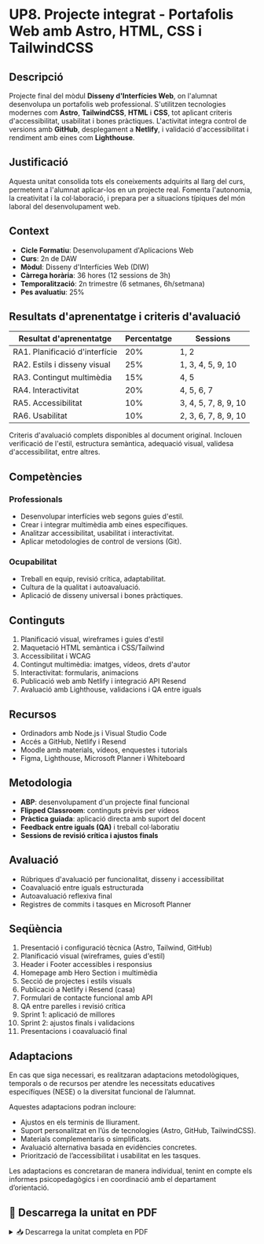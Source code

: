 # UP8. Projecte integrat - Portafolis Web amb Astro, HTML, CSS i TailwindCSS

## Descripció

Projecte final del mòdul **Disseny d'Interfícies Web**, on l'alumnat desenvolupa un portafolis web professional. S'utilitzen tecnologies modernes com **Astro**, **TailwindCSS**, **HTML** i **CSS**, tot aplicant criteris d'accessibilitat, usabilitat i bones pràctiques. L'activitat integra control de versions amb **GitHub**, desplegament a **Netlify**, i validació d'accessibilitat i rendiment amb eines com **Lighthouse**.

## Justificació

Aquesta unitat consolida tots els coneixements adquirits al llarg del curs, permetent a l'alumnat aplicar-los en un projecte real. Fomenta l'autonomia, la creativitat i la col·laboració, i prepara per a situacions típiques del món laboral del desenvolupament web.

## Context

* **Cicle Formatiu**: Desenvolupament d'Aplicacions Web
* **Curs**: 2n de DAW
* **Mòdul**: Disseny d'Interfícies Web (DIW)
* **Càrrega horària**: 36 hores (12 sessions de 3h)
* **Temporalització**: 2n trimestre (6 setmanes, 6h/setmana)
* **Pes avaluatiu**: 25%

## Resultats d'aprenentatge i criteris d'avaluació

| Resultat d'aprenentatge        | Percentatge | Sessions             |
| ------------------------------ | ----------- | -------------------- |
| RA1. Planificació d'interfície | 20%         | 1, 2                 |
| RA2. Estils i disseny visual   | 25%         | 1, 3, 4, 5, 9, 10    |
| RA3. Contingut multimèdia      | 15%         | 4, 5                 |
| RA4. Interactivitat            | 20%         | 4, 5, 6, 7           |
| RA5. Accessibilitat            | 10%         | 3, 4, 5, 7, 8, 9, 10 |
| RA6. Usabilitat                | 10%         | 2, 3, 6, 7, 8, 9, 10 |

Criteris d'avaluació complets disponibles al document original. Inclouen verificació de l'estil, estructura semàntica, adequació visual, validesa d'accessibilitat, entre altres.

## Competències

### Professionals

* Desenvolupar interfícies web segons guies d'estil.
* Crear i integrar multimèdia amb eines específiques.
* Analitzar accessibilitat, usabilitat i interactivitat.
* Aplicar metodologies de control de versions (Git).

### Ocupabilitat

* Treball en equip, revisió crítica, adaptabilitat.
* Cultura de la qualitat i autoavaluació.
* Aplicació de disseny universal i bones pràctiques.

## Continguts

1. Planificació visual, wireframes i guies d'estil
2. Maquetació HTML semàntica i CSS/Tailwind
3. Accessibilitat i WCAG
4. Contingut multimèdia: imatges, vídeos, drets d'autor
5. Interactivitat: formularis, animacions
6. Publicació web amb Netlify i integració API Resend
7. Avaluació amb Lighthouse, validacions i QA entre iguals

## Recursos

* Ordinadors amb Node.js i Visual Studio Code
* Accés a GitHub, Netlify i Resend
* Moodle amb materials, vídeos, enquestes i tutorials
* Figma, Lighthouse, Microsoft Planner i Whiteboard

## Metodologia

* **ABP**: desenvolupament d'un projecte final funcional
* **Flipped Classroom**: continguts prèvis per vídeos
* **Pràctica guiada**: aplicació directa amb suport del docent
* **Feedback entre iguals (QA)** i treball col·laboratiu
* **Sessions de revisió crítica i ajustos finals**

## Avaluació

* Rúbriques d'avaluació per funcionalitat, disseny i accessibilitat
* Coavaluació entre iguals estructurada
* Autoavaluació reflexiva final
* Registres de commits i tasques en Microsoft Planner

## Seqüència

1. Presentació i configuració tècnica (Astro, Tailwind, GitHub)
2. Planificació visual (wireframes, guies d'estil)
3. Header i Footer accessibles i responsius
4. Homepage amb Hero Section i multimèdia
5. Secció de projectes i estils visuals
6. Publicació a Netlify i Resend (casa)
7. Formulari de contacte funcional amb API
8. QA entre parelles i revisió crítica
9. Sprint 1: aplicació de millores
10. Sprint 2: ajustos finals i validacions
11. Presentacions i coavaluació final

## Adaptacions

En cas que siga necessari, es realitzaran adaptacions metodològiques, temporals o de recursos per atendre les necessitats educatives específíques (NESE) o la diversitat funcional de l’alumnat.

Aquestes adaptacions podran incloure:

* Ajustos en els terminis de lliurament.
* Suport personalitzat en l’ús de tecnologies (Astro, GitHub, TailwindCSS).
* Materials complementaris o simplificats.
* Avaluació alternativa basada en evidències concretes.
* Priorització de l’accessibilitat i usabilitat en les tasques.

Les adaptacions es concretaran de manera individual, tenint en compte els informes psicopedagògics i en coordinació amb el departament d’orientació.

## 📄 Descarrega la unitat en PDF

<details>
<summary>📥 Descarrega la unitat completa en PDF</summary>

<a href="assets/up8.pdf" download>
  <button class="md-button md-button--primary">
    📄 Descarregar PDF
  </button>
</a>

</details>
